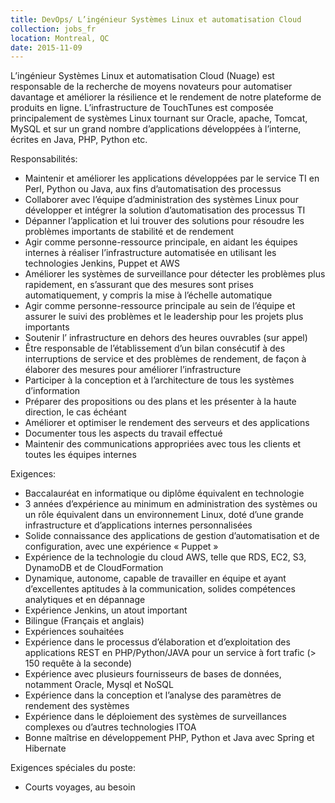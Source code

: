 ```yaml
---
title: DevOps/ L’ingénieur Systèmes Linux et automatisation Cloud
collection: jobs_fr
location: Montreal, QC
date: 2015-11-09
---
```


L’ingénieur Systèmes Linux et automatisation Cloud (Nuage) est responsable de la recherche de moyens novateurs pour automatiser davantage et améliorer la résilience et le rendement de notre plateforme de produits en ligne. L’infrastructure de TouchTunes est composée principalement de systèmes Linux tournant sur Oracle, apache, Tomcat, MySQL et sur un grand nombre d’applications développées à l’interne, écrites en Java, PHP, Python etc. 
 

Responsabilités:

- Maintenir et améliorer les applications développées par le service TI en Perl, Python ou Java, aux fins d’automatisation des processus
- Collaborer avec l’équipe d’administration des systèmes Linux pour développer et intégrer la solution d’automatisation des processus TI
- Dépanner l’application et lui trouver des solutions pour résoudre les problèmes importants de stabilité et de rendement
- Agir comme personne-ressource principale, en aidant les équipes internes à réaliser l’infrastructure automatisée en utilisant les technologies Jenkins, Puppet et AWS
- Améliorer les systèmes de surveillance pour détecter les problèmes plus rapidement, en s’assurant que des mesures sont prises automatiquement, y compris la mise à l’échelle automatique
- Agir comme personne-ressource principale au sein de l’équipe et assurer le suivi des problèmes et le leadership pour les projets plus importants
- Soutenir l’ infrastructure en dehors des heures ouvrables (sur appel)
- Être responsable de l’établissement d’un bilan consécutif à des interruptions de service et des problèmes de rendement, de façon à élaborer des mesures pour améliorer l’infrastructure
- Participer à la conception et à l’architecture de tous les systèmes d’information
- Préparer des propositions ou des plans et les présenter à la haute direction, le cas échéant
- Améliorer et optimiser le rendement des serveurs et des applications
- Documenter tous les aspects du travail effectué
- Maintenir des communications appropriées avec tous les clients et toutes les équipes internes 


Exigences:

- Baccalauréat en informatique ou diplôme équivalent en technologie
- 3 années d’expérience au minimum en administration des systèmes ou un rôle équivalent dans un environnement Linux, doté d’une grande infrastructure et d’applications internes personnalisées
- Solide connaissance des applications de gestion d’automatisation et de configuration, avec une expérience « Puppet »
- Expérience de la technologie du cloud AWS, telle que RDS, EC2, S3, DynamoDB et de CloudFormation
- Dynamique, autonome, capable de travailler en équipe et ayant d’excellentes aptitudes à la communication, solides compétences analytiques et en dépannage
- Expérience Jenkins, un atout important
- Bilingue (Français et anglais)
- Expériences souhaitées 
- Expérience dans le processus d’élaboration et d’exploitation des applications REST en PHP/Python/JAVA pour un service à fort trafic (> 150 requête à la seconde)
- Expérience avec plusieurs fournisseurs de bases de données, notamment Oracle, Mysql et NoSQL
- Expérience dans la conception et l’analyse des paramètres de rendement des systèmes
- Expérience dans le déploiement des systèmes de surveillances complexes ou d’autres technologies ITOA
- Bonne maîtrise en développement PHP, Python et Java avec Spring et Hibernate


Exigences spéciales du poste: 

- Courts voyages, au besoin
